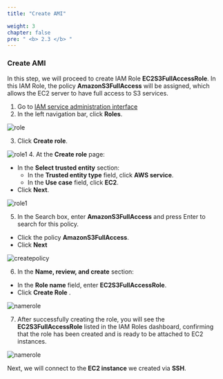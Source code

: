 ```yaml
---
title: "Create AMI"

weight: 3
chapter: false
pre: " <b> 2.3 </b> "
---
```


### Create AMI

In this step, we will proceed to create IAM Role **EC2S3FullAccessRole**. In this IAM Role, the policy **AmazonS3FullAccess**
will be assigned, which allows the EC2 server to have full access to S3 services.

1. Go to [IAM service administration interface](https://console.aws.amazon.com/iamv2/)
2. In the left navigation bar, click **Roles**.

![role](/images/2.prerequisite/023-iamrole.png)

3. Click **Create role**.

![role1](/images/2.prerequisite/024-iamrole.png)
4. At the **Create role** page:
- In the **Select trusted entity** section:
   - In the **Trusted entity type** field, click **AWS service**.
   - In the **Use case** field, click **EC2**.
- Click **Next**.

![role1](/images/2.prerequisite/025-iamrole.png)

5. In the Search box, enter **AmazonS3FullAccess** and press Enter to search for this policy.

- Click the policy **AmazonS3FullAccess**.
- Click **Next**

![createpolicy](/images/2.prerequisite/026-iamrole.png)

6. In the **Name, review, and create** section:
- In the **Role name** field, enter **EC2S3FullAccessRole**.
- Click **Create Role** \.

![namerole](/images/2.prerequisite/027-iamrole.png)

7. After successfully creating the role, you will see the **EC2S3FullAccessRole** listed in the IAM Roles dashboard,
confirming that the role has been created and is ready to be attached to EC2 instances.

![namerole](/images/2.prerequisite/028-iamrole.png)

Next, we will connect to the **EC2 instance** we created via **SSH**.
